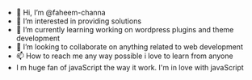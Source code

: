 - 👋 Hi, I’m @faheem-channa
- 👀 I’m interested in providing solutions
- 🌱 I’m currently learning working on wordpress plugins and theme development
- 💞️ I’m looking to collaborate on anything related to web development
- 📫 How to reach me any way possible i love to learn from anyone
- I m huge fan of javaScript the way it work. I'm in love with javaScript

